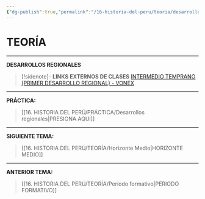 ```yaml
---
{"dg-publish":true,"permalink":"/16-historia-del-peru/teoria/desarrollos-regionales/","tags":["Historia","Teoría"]}
---
```


# TEORÍA
---
**DESARROLLOS REGIONALES**

>[!sidenote]- **LINKS EXTERNOS DE CLASES** 
>[INTERMEDIO TEMPRANO (PRIMER DESARROLLO REGIONAL) - VONEX](https://youtu.be/vm1Zqb3PYaw?si=0FMv0xKDUwOxYj9h)

---
**PRÁCTICA:** 
>[[16. HISTORIA DEL PERÚ/PRÁCTICA/Desarrollos regionales\|PRESIONA AQUÍ]]

---
**SIGUIENTE TEMA:** 
>[[16. HISTORIA DEL PERÚ/TEORÍA/Horizonte Medio\|HORIZONTE MEDIO]]

---
**ANTERIOR TEMA:** 
>[[16. HISTORIA DEL PERÚ/TEORÍA/Periodo formativo\|PERIODO FORMATIVO]]
